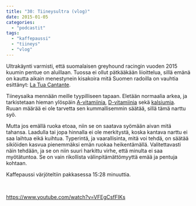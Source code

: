 ```yaml
---
title: "30: Tiineysultra (vlog)"
date: 2015-01-05
categories: 
  - "podcastit"
tags: 
  - "kaffepaussi"
  - "tiineys"
  - "vlog"
---
```


Ultrakäynti varmisti, että suomalaisen greyhound racingin vuoden 2015 kuumin pentue on aluillaan. Tuossa ei ollut pätkääkään liioittelua, sillä emänä on kautta aikain menestynein kisakoira mitä Suomen radoilla on vauhtia esittänyt: [La Tua Cantante](http://blue.fns.fi/asiakkaat/grl/koiras/tiedot/1886).

<!--more-->

Tiineysaika mennään meille tyypilliseen tapaan. Eletään normaalia arkea, ja tarkistetaan hieman ylöspäin [A-vitamiinia](https://www.katiska.eu/tieto/a-vitamiini/a-vitamiini/ "A-vitamiini"), [D-vitamiinia](https://www.katiska.eu/tieto/d-vitamiini/d-vitamiini/ "D-vitamiini") sekä [kalsiumia](https://www.katiska.eu/tieto/kalsium/kalsium/ "Kalsium"). Ruuan määrää ei ole tarvetta sen kummallisemmin säätää, sillä tämä narttu syö.

Mutta jos emällä ruoka etoaa, niin se on saatava syömään aivan mitä tahansa. Laadulla tai jopa hinnalla ei ole merkitystä, koska kantava narttu ei saa laihtua eikä kuihtua. Typerintä, ja vaarallisinta, mitä voi tehdä, on säätää sikiöiden kasvua pienemmäksi emän ruokaa heikentämällä. Valitettavasti näin tehdään, ja se on niin suuri harkittu virhe, että minulta ei saa myötätuntoa. Se on vain rikollista välinpitämättömyyttä emää ja pentuja kohtaan.

Kaffepaussi värjöteltiin pakkasessa 15:28 minuuttia.

 

https://www.youtube.com/watch?v=VFEgCsfFIKs
